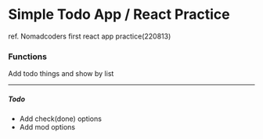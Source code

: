 Simple Todo App / React Practice
======

ref. Nomadcoders
first react app practice(220813)

### Functions

Add todo things and show by list

------

##### Todo

- Add check(done) options
- Add mod options